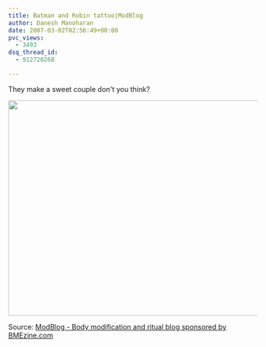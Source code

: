 ```yaml
---
title: Batman and Robin tattoo|ModBlog
author: Danesh Manoharan
date: 2007-03-02T02:56:49+00:00
pvc_views:
  - 3493
dsq_thread_id:
  - 912720268

---
```

They make a sweet couple don't you think?

<img loading="lazy" src="http://modblog.bmezine.com/wp-content/uploads/200703011934-pix1.jpg" height="435" width="550" /> 

Source: [ModBlog - Body modification and ritual blog sponsored by BMEzine.com][1]

 [1]: http://modblog.bmezine.com/2007/03/02/first-thoughts-46/